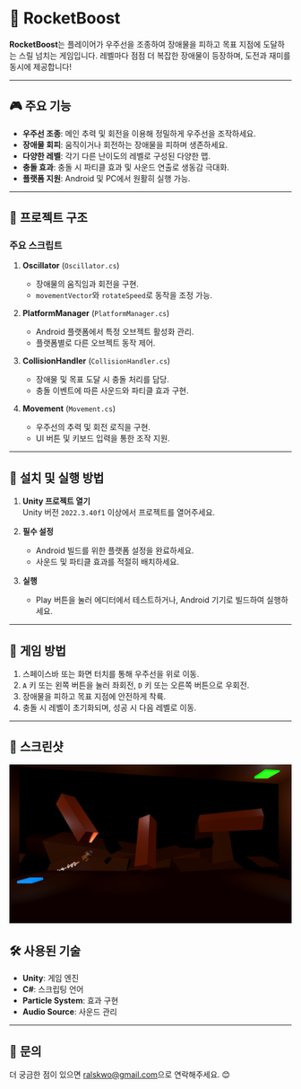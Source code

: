 # 🚀 RocketBoost

**RocketBoost**는 플레이어가 우주선을 조종하여 장애물을 피하고 목표 지점에 도달하는 스릴 넘치는 게임입니다. 레벨마다 점점 더 복잡한 장애물이 등장하며, 도전과 재미를 동시에 제공합니다!

---

## 🎮 주요 기능

- **우주선 조종**: 메인 추력 및 회전을 이용해 정밀하게 우주선을 조작하세요.
- **장애물 회피**: 움직이거나 회전하는 장애물을 피하며 생존하세요.
- **다양한 레벨**: 각기 다른 난이도의 레벨로 구성된 다양한 맵.
- **충돌 효과**: 충돌 시 파티클 효과 및 사운드 연출로 생동감 극대화.
- **플랫폼 지원**: Android 및 PC에서 원활히 실행 가능.

---

## 📂 프로젝트 구조

### 주요 스크립트

1. **Oscillator** (`Oscillator.cs`)

   - 장애물의 움직임과 회전을 구현.
   - `movementVector`와 `rotateSpeed`로 동작을 조정 가능.

2. **PlatformManager** (`PlatformManager.cs`)

   - Android 플랫폼에서 특정 오브젝트 활성화 관리.
   - 플랫폼별로 다른 오브젝트 동작 제어.

3. **CollisionHandler** (`CollisionHandler.cs`)

   - 장애물 및 목표 도달 시 충돌 처리를 담당.
   - 충돌 이벤트에 따른 사운드와 파티클 효과 구현.

4. **Movement** (`Movement.cs`)
   - 우주선의 추력 및 회전 로직을 구현.
   - UI 버튼 및 키보드 입력을 통한 조작 지원.

---

## 🔧 설치 및 실행 방법

1. **Unity 프로젝트 열기**  
   Unity 버전 `2022.3.40f1` 이상에서 프로젝트를 열어주세요.

2. **필수 설정**

   - Android 빌드를 위한 플랫폼 설정을 완료하세요.
   - 사운드 및 파티클 효과를 적절히 배치하세요.

3. **실행**
   - Play 버튼을 눌러 에디터에서 테스트하거나, Android 기기로 빌드하여 실행하세요.

---

## 📜 게임 방법

1. 스페이스바 또는 화면 터치를 통해 우주선을 위로 이동.
2. `A` 키 또는 왼쪽 버튼을 눌러 좌회전, `D` 키 또는 오른쪽 버튼으로 우회전.
3. 장애물을 피하고 목표 지점에 안전하게 착륙.
4. 충돌 시 레벨이 초기화되며, 성공 시 다음 레벨로 이동.

---

## 🎨 스크린샷

![이미지 설명](PlayImage.png)

## 🛠️ 사용된 기술

- **Unity**: 게임 엔진
- **C#**: 스크립팅 언어
- **Particle System**: 효과 구현
- **Audio Source**: 사운드 관리

---

## 📧 문의

더 궁금한 점이 있으면 [ralskwo@gmail.com](mailto:ralskwo@gmail.com)으로 연락해주세요. 😊
